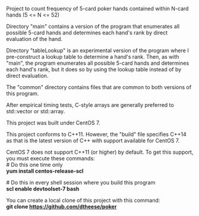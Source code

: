 Project to count frequency of 5-card poker hands contained within N-card hands (5 <= N <= 52)

Directory "main" contains a version of the program that enumerates all possible 5-card hands and determines each hand's rank by direct evaluation of the hand.

Directory "tableLookup" is an experimental version of the program where I pre-construct a lookup table to determine a hand's rank. Then, as with "main", the program enumerates all possible 5-card hands and determines each hand's rank, but it does so by using the lookup table instead of by direct evaluation.

The "common" directory contains files that are common to both versions of this program.

After empirical timing tests, C-style arrays are generally preferred to std::vector or std::array.

This project was built under CentOS 7.

This project conforms to C++11. However, the "build" file specifies C++14 as that is the latest version of C++ with support available for CentOS 7.

CentOS 7 does not support C++11 (or higher) by default. To get this support, you must execute these commands:  
\# Do this one time only  
**yum install centos-release-scl**

\# Do this in every shell session where you build this program  
**scl enable devtoolset-7 bash**

You can create a local clone of this project with this command:  
**git clone https://github.com/dtheese/poker**
